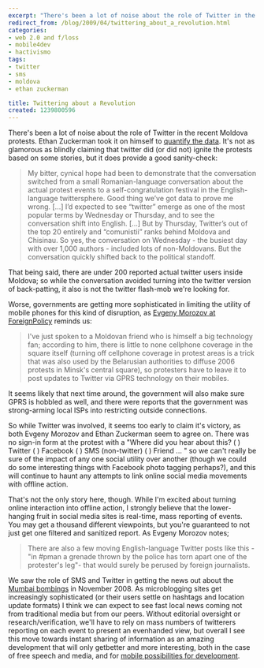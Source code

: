```yaml
---
excerpt: "There's been a lot of noise about the role of Twitter in the recent Moldova protests."
redirect_from: /blog/2009/04/twittering_about_a_revolution.html
categories:
- web 2.0 and f/loss
- mobile4dev
- hactivismo
tags:
- twitter
- sms
- moldova
- ethan zuckerman

title: Twittering about a Revolution
created: 1239800596
---
```

There's been a lot of noise about the role of Twitter in the recent Moldova protests.  Ethan Zuckerman took it on himself to <a href="https://www.ethanzuckerman.com/blog/2009/04/13/studying-twitter-and-the-moldovan-protests/">quantify the data</a>.  It's not as glamorous as blindly claiming that twitter did (or did not) ignite the protests based on some stories, but it does provide a good sanity-check:

<blockquote>My bitter, cynical hope had been to demonstrate that the conversation switched from a small Romanian-language conversation about the actual protest events to a self-congratulation festival in the English-language twittersphere. Good thing we’ve got data to prove me wrong. [...] I’d expected to see “twitter” emerge as one of the most popular terms by Wednesday or Thursday, and to see the conversation shift into English. [...] But by Thursday, Twitter’s out of the top 20 entirely and “comunistii” ranks behind Moldova and Chisinau. So yes, the conversation on Wednesday - the busiest day with over 1,000 authors - included lots of non-Moldovans. But the conversation quickly shifted back to the political standoff.</blockquote>

That being said, there are under 200 reported actual twitter users inside Moldova; so while the conversation avoided turning into the twitter version of back-patting, it also is not the twitter flash-mob we're looking for.  

Worse, governments are getting more sophisticated in limiting the utility of mobile phones for this kind of disruption, as <a href="https://neteffect.foreignpolicy.com/posts/2009/04/07/moldovas_twitter_revolution">Evgeny Morozov at ForeignPolicy</a> reminds us:

<blockquote>I've just spoken to a Moldovan friend who is himself a big technology fan; according to him, there is little to none cellphone coverage in the square itself (turning off cellphone coverage in protest areas is a trick that was also used by the Belarusian authorities to diffuse 2006 protests in Minsk's central square), so protesters have to leave it to post updates to Twitter via GPRS technology on their mobiles.</blockquote>

It seems likely that next time around, the government will also make sure GPRS is hobbled as well, and there were reports that the government was strong-arming local ISPs into restricting outside connections.

So while Twitter was involved, it seems too early to claim it's victory, as both Evgeny Morozov and Ethan Zuckerman seem to agree on. There was no sign-in form at the protest with a "Where did you hear about this? ( ) Twitter ( ) Facebook  ( ) SMS (non-twitter)  ( ) Friend  ... " so we can't really be sure of the impact of any one social utility over another (though we could do some interesting things with Facebook photo tagging perhaps?), and this will continue to haunt any attempts to link online social media movements with offline action.

That's not the only story here, though.  While I'm excited about turning online interaction into offline action, I strongly believe that the lower-hanging fruit in social media sites is real-time, mass reporting of events.  You may get a thousand different viewpoints, but you're guaranteed to not just get one filtered and sanitized report.  As Evgeny Morozov notes;

<blockquote>There are also a few moving English-language Twitter posts like this - "in #pman  a grenade thrown by the police has torn apart one of the protester's leg"-  that would surely be perused by foreign journalists. </blockquote>

We saw the role of SMS and Twitter in getting the news out about the <a href="https://joncamfield.com/blog/2008.11/whats-happening-in-mumbai-twit.html">Mumbai bombings</a> in November 2008.  As microblogging sites get increasingly sophisticated (or their users settle on hashtags and location update formats) I think we can expect to see fast local news coming not from traditional media but from our peers.  Without editorial oversight or research/verification, we'll have to rely on mass numbers of twitterers reporting on each event to present an evenhanded view, but overall I see this move towards instant sharing of information as an amazing development that will only getbetter and more interesting, both in the case of free speech and media, and for <a href="https://joncamfield.com/blog/2009.04/whats-next.html">mobile possibilities for development</a>.
<!--break-->
